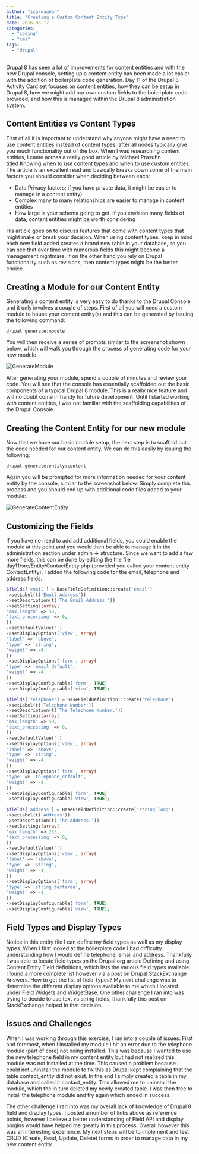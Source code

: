 ```yaml
---
author: "icarnaghan"
title: "Creating a Custom Content Entity Type"
date: 2016-08-17
categories: 
  - "coding"
  - "cms"
tags: 
  - "drupal"
---
```


Drupal 8 has seen a lot of improvements for content entities and with the new Drupal console, setting up a content entity has been made a lot easier with the addition of boilerplate code generation. Day 11 of the Drupal 8 Activity Card set focuses on content entities, how they can be setup in Drupal 8, how we might add our own custom fields to the boilerplate code provided, and how this is managed within the Drupal 8 administration system.

## Content Entities vs Content Types

First of all it is important to understand why anyone might have a need to use content entities instead of content types, after all nodes typically give you much functionality out of the box. When I was researching content entities, I came across a really good article by Michael Prasuhn titled Knowing when to use content types and when to use custom entities. The article is an excellent read and basically breaks down some of the main factors you should consider when deciding between each:

- Data Privacy factors; if you have private data, it might be easier to manage in a content entity)
- Complex many to many relationships are easier to manage in content entities
- How large is your schema going to get. If you envision many fields of data, content entities might be worth considering

His article goes on to discuss features that come with content types that might make or break your decision. When using content types, keep in mind each new field added creates a brand new table in your database, so you can see that over time with numerous fields this might become a management nightmare. If on the other hand you rely on Drupal functionality such as revisions, then content types might be the better choice.

## Creating a Module for our Content Entity

Generating a content entity is very easy to do thanks to the Drupal Console and it only involves a couple of steps. First of all you will need a custom module to house your content entity(s) and this can be generated by issuing the following command:

```
drupal generate:module
```

You will then receive a series of prompts similar to the screenshot shown below, which will walk you through the process of generating code for your new module.

![GenerateModule](images/GenerateModule-865x1024.jpg)

After generating your module, spend a couple of minutes and review your code. You will see that the console has essentially scaffolded out the basic components of a typical Drupal 8 module. This is a really nice feature and will no doubt come in handy for future development. Until I started working with content entities, I was not familiar with the scaffolding capabilities of the Drupal Console.

## Creating the Content Entity for our new module

Now that we have our basic module setup, the next step is to scaffold out the code needed for our content entity. We can do this easily by issuing the following:

```
drupal generate:entity:content
```

Again you will be prompted for more information needed for your content entity by the console, similar to the screenshot below. Simply complete this process and you should end up with additional code files added to your module:

![GenerateContentEntity](images/GenerateContentEntity-858x1024.jpg)

## Customizing the Fields

If you have no need to add add additional fields, you could enable the module at this point and you would then be able to manage it in the administration section under admin -> structure. Since we want to add a few more fields, this can be done by editing the the file day11/src/Entity/ContactEntity.php (provided you called your content entity ContactEntity). I added the following code for the email, telephone and address fields:

```php
$fields['email'] = BaseFieldDefinition::create('email')
->setLabel(t('Email Address'))
->setDescription(t('The Email Address.'))
->setSettings(array(
'max_length' => 50,
'text_processing' => 0,
))
->setDefaultValue('')
->setDisplayOptions('view', array(
'label' => 'above',
'type' => 'string',
'weight' => -4,
))
->setDisplayOptions('form', array(
'type' => 'email_default',
'weight' => -4,
))
->setDisplayConfigurable('form', TRUE)
->setDisplayConfigurable('view', TRUE);

$fields['telephone'] = BaseFieldDefinition::create('telephone')
->setLabel(t('Telephone Number'))
->setDescription(t('The Telephone Number.'))
->setSettings(array(
'max_length' => 50,
'text_processing' => 0,
))
->setDefaultValue('')
->setDisplayOptions('view', array(
'label' => 'above',
'type' => 'string',
'weight' => -4,
))
->setDisplayOptions('form', array(
'type' => 'telephone_default',
'weight' => -4,
))
->setDisplayConfigurable('form', TRUE)
->setDisplayConfigurable('view', TRUE);

$fields['address'] = BaseFieldDefinition::create('string_long')
->setLabel(t('Address'))
->setDescription(t('The Address.'))
->setSettings(array(
'max_length' => 255,
'text_processing' => 0,
))
->setDefaultValue('')
->setDisplayOptions('view', array(
'label' => 'above',
'type' => 'string',
'weight' => -4,
))
->setDisplayOptions('form', array(
'type' => 'string_textarea',
'weight' => -4,
))
->setDisplayConfigurable('form', TRUE)
->setDisplayConfigurable('view', TRUE);
```

## Field Types and Display Types

Notice in this entity file I can define my field types as well as my display types. When I first looked at the boilerplate code I had difficulty understanding how I would define telephone, email and address. Thankfully I was able to locate field types on the Drupal.org article Defining and using Content Entity Field definitions, which lists the various field types available. I found a more complete list however via a post on Drupal StackExchange Answers. How to get the list of field-types? My next challenge was to determine the different display options available to me which I located under Field Widgets and WidgetBase. One other challenge I ran into was trying to decide to use text vs string fields, thankfully this post on StackExchange helped in that decision.

## Issues and Challenges

When I was working through this exercise, I ran into a couple of issues. First and foremost, when I installed my module I hit an error due to the telephone module (part of core) not being installed. This was because I wanted to use the new telephone field in my content entity but had not realized this module was not installed at the time. This caused a problem because I could not uninstall the module to fix this as Drupal kept complaining that the table contact\_entity did not exist. In the end I simply created a table in my database and called it contact\_entity. This allowed me to uninstall the module, which the in turn deleted my newly created table. I was then free to install the telephone module and try again which ended in success.

The other challenge I ran into was my overall lack of knowledge of Drupal 8 field and display types. I posted a number of links above as reference points, however I believe a better understanding of Field API and display plugins would have helped me greatly in this process. Overall however this was an interesting experience. My next steps will be to implement and test CRUD (Create, Read, Update, Delete) forms in order to manage data in my new content entity.

